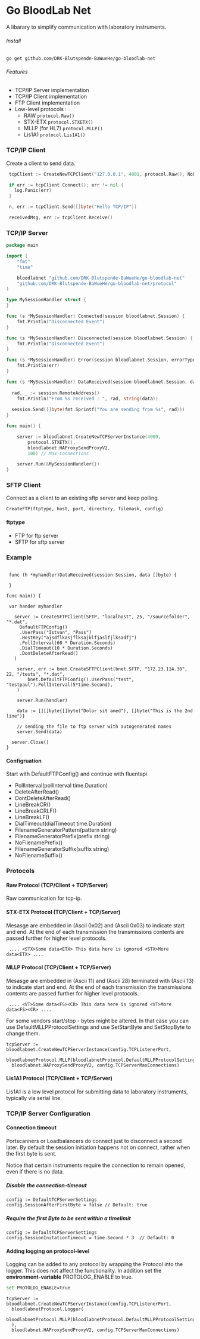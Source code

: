 # Go BloodLab Net

A libarary to simplify communication with laboratory instruments.

###### Install
`go get github.com/DRK-Blutspende-BaWueHe/go-bloodlab-net`

###### Features
  - TCP/IP Server implementation
  - TCP/IP Client implementation
  - FTP Client implementation
  - Low-level protocols : 
      - RAW `protocol.Raw()` 
	  - STX-ETX `protocol.STXETX()`  
	  - MLLP (for HL7) `protocol.MLLP()`
	  - Lis1A1  `protocol.Lis1A1()`

### TCP/IP Client 

Create a client to send data. 

``` go
 tcpClient := CreateNewTCPClient("127.0.0.1", 4001, protocol.Raw(), NoLoadBalancer)

 if err := tcpClient.Connect(); err != nil {  
   log.Panic(err)
 }

 n, err := tcpClient.Send([]byte("Hello TCP/IP"))

 receivedMsg, err := tcpClient.Receive()
```
### TCP/IP Server

``` go
package main

import (
	"fmt"
	"time"

	bloodlabnet "github.com/DRK-Blutspende-BaWueHe/go-bloodlab-net"
	"github.com/DRK-Blutspende-BaWueHe/go-bloodlab-net/protocol"
)

type MySessionHandler struct {
}

func (s *MySessionHandler) Connected(session bloodlabnet.Session) {
	fmt.Println("Disconnected Event")
}

func (s *MySessionHandler) Disconnected(session bloodlabnet.Session) {
	fmt.Println("Disconnected Event")
}

func (s *MySessionHandler) Error(session bloodlabnet.Session, errorType bloodlabnet.ErrorType, err error) {
	fmt.Println(err)
}

func (s *MySessionHandler) DataReceived(session bloodlabnet.Session, data []byte, receiveTimestamp time.Time) {
	
  rad, _ := session.RemoteAddress()
	fmt.Println("From %s received : ", rad, string(data))
	
  session.Send([]byte(fmt.Sprintf("You are sending from %s", rad)))
}

func main() {

	server := bloodlabnet.CreateNewTCPServerInstance(4009,
		protocol.STXETX(),
		bloodlabnet.HAProxySendProxyV2,
		100) // Max Connections

	server.Run(&MySessionHandler{})
}
```

### SFTP Client
Connect as a client to an existing sftp server and keep polling. 

```CreateFTP(ftptype, host, port, directory, filemask, config)```

#### ftptype 
  - FTP for ftp server
  - SFTP for sftp server

### Example
``` Login with User and Password
 
 func (h *myhandler)DataReceived(session Session, data []byte) {

 }

func main() {
 
 var hander myhandler

   server := CreateSFTPClient(SFTP, "localhost", 25, "/sourcefolder", "*.dat",
     DefaultFTPConfig()
     .UserPass("Istvan", "Pass")
     .HostKey("ajsdflkasjflksajklfjaslfjlksadfj")
	 .PollInterval(60 * Duration.Seconds)
	 .DialTimeout(10 * Duration.Seconds)
	 .DontDeleteAfterRead()
   )

	server, err := bnet.CreateSFTPClient(bnet.SFTP, "172.23.114.30", 22, "/tests", "*.dat",
		bnet.DefaultFTPConfig().UserPass("test", "testpaul").PollInterval(5*time.Second),
	)

    server.Run(handler)

	data := [][]byte{[]byte("Dolor sit amed"), []byte("This is the 2nd line")}

    // sending the file to ftp server with autogenerated names
	server.Send(data)

  server.Close()
}
```


#### Configruation
Start with DefaultFTPConfig() and continue with fluentapi 
  - PollInterval(pollInterval time.Duration)
  - DeleteAfterRead()
  - DontDeleteAfterRead()
  - LineBreakCR()
  - LineBreakCRLF()
  - LineBreakLF()
  - DialTimeout(dialTimeout time.Duration)
  - FilenameGeneratorPattern(pattern string)
  - FilenameGeneratorPrefix(prefix string)
  - NoFilenamePrefix()
  - FilenameGeneratorSuffix(suffix string)
  - NoFilenameSuffix()

### Protocols

#### Raw Protocol (TCP/Client + TCP/Server)
Raw communication for tcp-ip. 

#### STX-ETX Protocol (TCP/Client + TCP/Server)
Mesasge are embedded in <STX> (Ascii 0x02) and <ETX> (Ascii 0x03) to indicate start and end. At the end of each transmission the transmissions contents are passed further for higher level protocols.

```Transmission example
 .... <STX>Some data<ETX> This data here is ignored <STX>More data<ETX> ....
```

#### MLLP Protocol (TCP/Client + TCP/Server)
Mesasge are embedded in <VT> (Ascii 11) and <FS> (Ascii 28) terminated with <CR> (Ascii 13) to indicate start and end. At the end of each transmission the transmissions contents are passed further for higher level protocols.

```Transmission example
 .... <VT>Some data<FS><CR> This data here is ignored <VT>More data<FS><CR> ....
```
For some vendors start/stop - bytes might be altered. In that case you can use DefaultMLLPProtocolSettings and use SetStartByte and SetStopByte to change them.
```
tcpServer := bloodlabnet.CreateNewTCPServerInstance(config.TCPListenerPort,
  bloodlabnetProtocol.MLLP(bloodlabnetProtocol.DefaultMLLPProtocolSettings().SetStartByte(0)),
  bloodlabnet.HAProxySendProxyV2, config.TCPServerMaxConnections)
```
#### Lis1A1 Protocol (TCP/Client + TCP/Server)
Lis1A1 is a low level protocol for submitting data to laboratory instruments, typically via serial line.


### TCP/IP Server Configuration

#### Connection timeout
Portscanners or Loadbalancers do connect just to disconnect a second later. By default the session initiation
happens not on connect, rather when the first byte is sent. 

Notice that certain instruments require the connection to remain opened, even if there is no data. 

##### Disable the connection-timeout
``` golang
config := DefaultTCPServerSettings
config.SessionAfterFirstByte = false // Default: true
```

##### Require the first Byte to be sent within a timelimit 
``` golang
config := DefaultTCPServerSettings
config.SessionInitationTimeout = time.Second * 3  // Default: 0
```

#### Adding logging on protocol-level

Logging can be added to any protocol by wrapping the Protocol into the logger. This does not affect the functionality.
In addition set the **environment-variable** PROTOLOG_ENABLE to true.

``` bash
set PROTOLOG_ENABLE=true
```
``` golang
tcpServer := bloodlabnet.CreateNewTCPServerInstance(config.TCPListenerPort,
  bloodlabnetProtocol.Logger(
    bloodlabnetProtocol.MLLP(bloodlabnetProtocol.DefaultMLLPProtocolSettings().SetStartByte(0))
  ),
  bloodlabnet.HAProxySendProxyV2, config.TCPServerMaxConnections)

````
